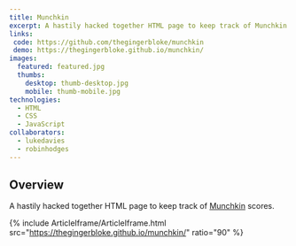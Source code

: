 ```yaml
---
title: Munchkin
excerpt: A hastily hacked together HTML page to keep track of Munchkin scores
links:
 code: https://github.com/thegingerbloke/munchkin
 demo: https://thegingerbloke.github.io/munchkin/
images:
  featured: featured.jpg
  thumbs:
    desktop: thumb-desktop.jpg
    mobile: thumb-mobile.jpg
technologies:
  - HTML
  - CSS
  - JavaScript
collaborators:
  - lukedavies
  - robinhodges
---
```


## Overview

A hastily hacked together HTML page to keep track of [Munchkin](http://www.worldofmunchkin.com/cardgame/) scores.

{% include ArticleIframe/ArticleIframe.html src="https://thegingerbloke.github.io/munchkin/" ratio="90" %}
